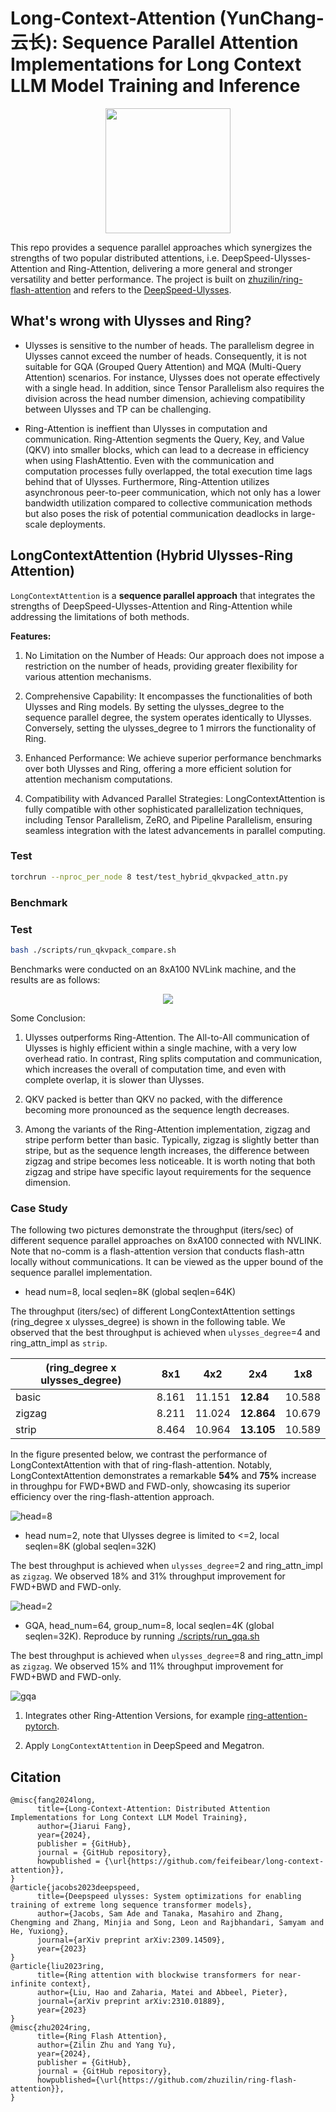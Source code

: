 # Long-Context-Attention (YunChang-云长): Sequence Parallel Attention Implementations for Long Context LLM Model Training and Inference

<p align="center">
    <img src="./media/yun_chang.jpg" width="200" />
</p>

This repo provides a sequence parallel approaches which synergizes the strengths of two popular distributed attentions, i.e. DeepSpeed-Ulysses-Attention and Ring-Attention, delivering a more general and stronger versatility and better performance. 
The project is built on [zhuzilin/ring-flash-attention](https://github.com/zhuzilin/ring-flash-attention) and refers to the [DeepSpeed-Ulysses](https://github.com/microsoft/DeepSpeed/blob/master/blogs/deepspeed-ulysses/README.md).

## What's wrong with Ulysses and Ring?

- Ulysses is sensitive to the number of heads. 
The parallelism degree in Ulysses cannot exceed the number of heads. 
Consequently, it is not suitable for GQA (Grouped Query Attention) and MQA (Multi-Query Attention) scenarios. For instance, Ulysses does not operate effectively with a single head. 
In addition, since Tensor Parallelism also requires the division across the head number dimension, achieving compatibility between Ulysses and TP can be challenging.

- Ring-Attention is ineffient than Ulysses in computation and communication.
Ring-Attention segments the Query, Key, and Value (QKV) into smaller blocks, which can lead to a decrease in efficiency when using FlashAttentio.
Even with the communication and computation processes fully overlapped, the total execution time lags behind that of Ulysses. 
Furthermore, Ring-Attention utilizes asynchronous peer-to-peer communication, which not only has a lower bandwidth utilization compared to collective communication methods but also poses the risk of potential communication deadlocks in large-scale deployments.


## LongContextAttention (Hybrid Ulysses-Ring Attention)

`LongContextAttention` is a **sequence parallel approach** that integrates the strengths of DeepSpeed-Ulysses-Attention and Ring-Attention while addressing the limitations of both methods.

**Features:**

1. No Limitation on the Number of Heads: Our approach does not impose a restriction on the number of heads, providing greater flexibility for various attention mechanisms.

2. Comprehensive Capability: It encompasses the functionalities of both Ulysses and Ring models. By setting the ulysses_degree to the sequence parallel degree, the system operates identically to Ulysses. Conversely, setting the ulysses_degree to 1 mirrors the functionality of Ring.

3. Enhanced Performance: We achieve superior performance benchmarks over both Ulysses and Ring, offering a more efficient solution for attention mechanism computations.

4. Compatibility with Advanced Parallel Strategies: LongContextAttention is fully compatible with other sophisticated parallelization techniques, including Tensor Parallelism, ZeRO, and Pipeline Parallelism, ensuring seamless integration with the latest advancements in parallel computing.

### Test

```bash
torchrun --nproc_per_node 8 test/test_hybrid_qkvpacked_attn.py
```

### Benchmark

### Test

```bash
bash ./scripts/run_qkvpack_compare.sh
```

Benchmarks were conducted on an 8xA100 NVLink machine, and the results are as follows:

<p align="center">
    <img src="./media/benchmark_results.png">
</p>


Some Conclusion:

1. Ulysses outperforms Ring-Attention. The All-to-All communication of Ulysses is highly efficient within a single machine, with a very low overhead ratio. In contrast, Ring splits computation and communication, which increases the overall of computation time, and even with complete overlap, it is slower than Ulysses.

2. QKV packed is better than QKV no packed, with the difference becoming more pronounced as the sequence length decreases.

3. Among the variants of the Ring-Attention implementation, zigzag and stripe perform better than basic. Typically, zigzag is slightly better than stripe, but as the sequence length increases, the difference between zigzag and stripe becomes less noticeable. It is worth noting that both zigzag and stripe have specific layout requirements for the sequence dimension.


### Case Study

The following two pictures demonstrate the throughput (iters/sec) of different sequence parallel approaches on 8xA100 connected with NVLINK.
Note that no-comm is a flash-attention version that conducts flash-attn locally without communications. 
It can be viewed as the upper bound of the sequence parallel implementation.

- head num=8, local seqlen=8K (global seqlen=64K)

The throughput (iters/sec) of different LongContextAttention settings (ring_degree x ulysses_degree) is shown in the following table. 
We observed that the best throughput is achieved when `ulysses_degree`=4 and ring_attn_impl as `strip`.

| (ring_degree x ulysses_degree) | 8x1   | 4x2   | 2x4   | 1x8   |
|--------------------------------|-------|-------|-------|-------|
| basic                          | 8.161 | 11.151| **12.84** | 10.588|
| zigzag                         | 8.211 | 11.024| **12.864**| 10.679|
| strip                          | 8.464 | 10.964| **13.105**| 10.589|


In the figure presented below, we contrast the performance of LongContextAttention with that of ring-flash-attention. Notably, LongContextAttention demonstrates a remarkable **54%** and **75%** increase in throughpu for FWD+BWD and FWD-only, showcasing its superior efficiency over the ring-flash-attention approach.


![head=8](./media/long_ctx_h8.png)

- head num=2, note that Ulysses degree is limited to <=2, local seqlen=8K (global seqlen=32K)

The best throughput is achieved when `ulysses_degree`=2 and ring_attn_impl as `zigzag`. We observed 18% and 31% throughput improvement for FWD+BWD and FWD-only.

![head=2](./media/long_ctx_h2.png)


- GQA, head_num=64, group_num=8, local seqlen=4K (global seqlen=32K). Reproduce by running [./scripts/run_gqa.sh](./scripts/run_gqa.sh)


The best throughput is achieved when `ulysses_degree`=8 and ring_attn_impl as `zigzag`. We observed 15% and 11% throughput improvement for FWD+BWD and FWD-only.


![gqa](./media/gqa.png)


1. Integrates other Ring-Attention Versions, for example [ring-attention-pytorch](https://github.com/lucidrains/ring-attention-pytorch).

2. Apply `LongContextAttention` in DeepSpeed and Megatron.

## Citation
```
@misc{fang2024long,
      title={Long-Context-Attention: Distributed Attention Implementations for Long Context LLM Model Training},
      author={Jiarui Fang},
      year={2024},
      publisher = {GitHub},
      journal = {GitHub repository},
      howpublished = {\url{https://github.com/feifeibear/long-context-attention}},
}
@article{jacobs2023deepspeed,
      title={Deepspeed ulysses: System optimizations for enabling training of extreme long sequence transformer models},
      author={Jacobs, Sam Ade and Tanaka, Masahiro and Zhang, Chengming and Zhang, Minjia and Song, Leon and Rajbhandari, Samyam and He, Yuxiong},
      journal={arXiv preprint arXiv:2309.14509},
      year={2023}
}
@article{liu2023ring,
      title={Ring attention with blockwise transformers for near-infinite context},
      author={Liu, Hao and Zaharia, Matei and Abbeel, Pieter},
      journal={arXiv preprint arXiv:2310.01889},
      year={2023}
}
@misc{zhu2024ring,
      title={Ring Flash Attention},
      author={Zilin Zhu and Yang Yu},
      year={2024},
      publisher = {GitHub},
      journal = {GitHub repository},
      howpublished={\url{https://github.com/zhuzilin/ring-flash-attention}},
}
```
